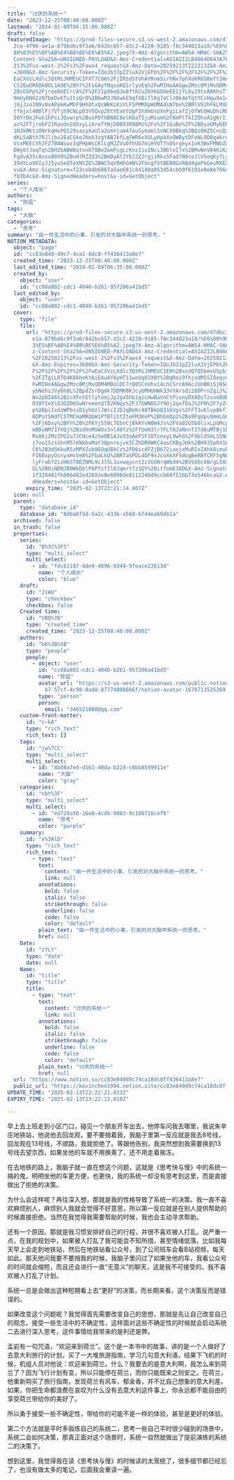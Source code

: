 ```yaml
---
title: "讨厌的系统一"
date: "2023-12-25T08:40:00.000Z"
lastmod: "2024-01-09T06:35:00.000Z"
draft: false
featuredImage: "https://prod-files-secure.s3.us-west-2.amazonaws.com/d7dbc101-8\
  2ce-4f96-ae1a-879bd6c9f3a6/842bc657-d3c2-4220-9185-f8c344023a18/%E6%80%9D%E8%\
  80%83%E5%BF%AB%E4%B8%8E%E6%85%A2.jpeg?X-Amz-Algorithm=AWS4-HMAC-SHA256&X-Amz-\
  Content-Sha256=UNSIGNED-PAYLOAD&X-Amz-Credential=ASIAZI2LB4664D643A7F%2F20250\
  213%2Fus-west-2%2Fs3%2Faws4_request&X-Amz-Date=20250213T222213Z&X-Amz-Expires\
  =3600&X-Amz-Security-Token=IQoJb3JpZ2luX2VjEPb%2F%2F%2F%2F%2F%2F%2F%2F%2F%2Fw\
  EaCXVzLXdlc3QtMiJHMEUCIFXT7C06%2FjIRSdStVhAYRnm5irhNx7pFXoKRGSReft3HAiEA6j8cs\
  CS2EwOR6DkOOL1A9E%2Bh7%2FsGAyYNqsoKQ1rlyvEq%2FwMIHxAAGgw2Mzc0MjMxODM4MDUiDO0%\
  2BsG5Pp%2Fjree66ECrcA%2F%2F21p96eQJw8ftKCuZ6XkGOUeEE2jYL6y25tnA8KhsTTJisIOtdo\
  9mUyDN62zN7beDvKTuItsQrO%2BbwM3JNXwkE9qfXBiTlKg7oClz0k4eTqtYCcHqu9a14jGmhmoYD\
  jGjJzo1N9v0xAPpkKwMhF9Hh8txQcWKKLKiVLFSPMMXpWOMAdsN7bo%2BRlV9JhFkLMXkeSoEDdzL\
  tfmjxl4B0lFj7VTjh9CNLp03VSQvp28tYEaVtUgFIhXmUsUXnFgiLafZjOfWtOWuDhiRNTJVpAQP0\
  50YrDeJFwk1hPsiJQvwrp%2BosPOfhBNAC8elKbaT5juMium%2FKmPlTkIZDhxA1gKrIivsbCSvPU\
  ac%2FTjrobF21RaodnZdXxyLiXreftNjO0B93R98Mz%2Fo%2F1GuBe%2F%2B0yaGMybEMX2AyUMSS\
  1N3kRKtiONrkqHsPQS29sazyXaUla2omYjum47auSymaUiSvNCX8Bkq%2BQz0HZ5CncQzvVI5AC2k\
  dKL5aBth7RJljbu2EaCSkoJKmX3zgYAB7kfLqFWR6xXULyHpkXvQWBytDFoNL9D0qakrdSBiH71Vw\
  VcxMEECYh2FZ7B4Wiwz1qPHpWsCKlLgMJZVu0fhUb7miHYUTfnOSrgeyx1oK3WxFMNbZub0GOqUBu\
  DWy6tJoqTq%2BH2bABW8qtnnbT8BeZwmPigLcKnz1iuINci30blvI7x%2BMvWnV84KiKz4IoSG0%2\
  FgdvA35cAosu80V8%2BuH7RZZd3%2BmDyAt2YbJJZ2rgjiRkx5Fad7N9ceJlVSeqKy7LyNWwhFtEe\
  39dtLoX6IyJJ5yuSeQTeXNtZE%2BWC5qV8HhGmN%2FUcgf5tBEB0GnR8d4gePkGeuMXEXzmaIg8JR\
  vu&X-Amz-Signature=f23ceb4b6067a5ae681c84198a053d54cbb9f6191e0e8e706c701b1350\
  f83b4c&X-Amz-SignedHeaders=host&x-id=GetObject"
series:
  - "个人成长"
authors:
  - "陈猛"
tags:
  - "大脑"
categories:
  - "思考"
summary: "由一件生活中的小事，引发的对大脑中系统一的思考。"
NOTION_METADATA:
  object: "page"
  id: "cc83e840-d9c7-4ca1-8dc8-ff436413a8e7"
  created_time: "2023-12-25T08:40:00.000Z"
  last_edited_time: "2024-01-09T06:35:00.000Z"
  created_by:
    object: "user"
    id: "cc08a802-cdc1-4040-b261-957206a41bd5"
  last_edited_by:
    object: "user"
    id: "cc08a802-cdc1-4040-b261-957206a41bd5"
  cover:
    type: "file"
    file:
      url: "https://prod-files-secure.s3.us-west-2.amazonaws.com/d7dbc101-82ce-4f96-a\
        e1a-879bd6c9f3a6/842bc657-d3c2-4220-9185-f8c344023a18/%E6%80%9D%E8%80%8\
        3%E5%BF%AB%E4%B8%8E%E6%85%A2.jpeg?X-Amz-Algorithm=AWS4-HMAC-SHA256&X-Am\
        z-Content-Sha256=UNSIGNED-PAYLOAD&X-Amz-Credential=ASIAZI2LB4667TQKOJT5\
        %2F20250213%2Fus-west-2%2Fs3%2Faws4_request&X-Amz-Date=20250213T222114Z\
        &X-Amz-Expires=3600&X-Amz-Security-Token=IQoJb3JpZ2luX2VjEPb%2F%2F%2F%2\
        F%2F%2F%2F%2F%2F%2FwEaCXVzLXdlc3QtMiJHMEUCIEH%2BssdQ7Q5bmvU5pbjGoyk42TN\
        %2FZTgiLRTO4K8kheKYAiEAuAYAyHT11woUq03XBY%2BqRai9fhjodM5SI8eqvnu8Bb4q%2\
        FwMIHxAAGgw2Mzc0MjMxODM4MDUiDC7rQ05CnUhvi4LhCSrcA96cJUnBKi5j6SuYnATF5KW\
        ybNehsJVy6h8L%2BpdZsrDgmk7DDMK8KJcybMHUHWk33nYArsdi26DPrnZgiJ%2Fq4Us7b9\
        Wx2pDIA6%2BicXFntEtlytomjJpJga5hb1qiLHwBaVnCtPionyDXXDsTzvom8UBbxdzMBHh\
        O39YIeXiOJD2D6SwNreeenQT82KNqs%2FJ7GWNOGJY9Oj2qxfDaJ%2FN%2F7yZ4IQI3ACic\
        p%2BpiIxdzWPbssD1yhUzlJWccIJDJqReKc48TBkU8316Vgs%2FFT3uKlvp8kf13ZbcurON\
        0OPot5NdfC5TMCHaMRQbW1PfBliStIteFM3KeP%2BhEmDp2%2Bo9FqUpu9mmLG00P123ggm\
        %2Fj6Dxy%2BFh%2B%2FKYj559L7EbnCjBkRYvN0W4Js%2FVa02G5b0lixLpGMcpSyVkwchN\
        mBDuNM71YVQj%2BzdVoMSWOx3nl40fz%2FfUoN3lr7FLfAJaNnnTITd6uMTBj1DBz0besLe\
        RoXKi2MzZPD2u7JCNce4zSe0B1AJv93oAeFSFIOTcnxyL9whG%2F9bldSmLS5NmZHlO3nyh\
        j7vo1SzsShnM5lKNXboMaY38pnrojvk5CZhDR0WKC4asCKBgJHk%2BH935pRX1W6w3pqUH2\
        C6%2B3dSKkuR5zMPXZub0GOqUBkCz%2FD0icdFZjB672iaxjxMuRIxZAhX8imuklPQgku%2\
        FI6BxpyOinyxHvVe8%2FbaLkU%2BRTaSPDL4DF9xJcoXkXFSdogBeRBfCRF5gNOURJG4Xxq\
        lyFrab7ZizHbST8EZNML9iJlSL1uxwqycnt2zIGGNrqWbd4%2BVS0GckNrgLSXm%2F3wZ25\
        GL%2B0iNDNJB0WkDblP6PYzfIl8Jqmrtfz1QY%2BitfomE38D&X-Amz-Signature=d1d30\
        1f320401fb086d82ed2693e8e6098de8112240d9ccb60f51bb73e546bca&X-Amz-Signe\
        dHeaders=host&x-id=GetObject"
      expiry_time: "2025-02-13T23:21:14.407Z"
  icon: null
  parent:
    type: "database_id"
    database_id: "8d6a6f9d-5a2c-433b-a560-b744eab9db1a"
  archived: false
  in_trash: false
  properties:
    series:
      id: "B%3C%3FS"
      type: "multi_select"
      multi_select:
        - id: "fdc61107-0de9-4896-9349-9feace22613d"
          name: "个人成长"
          color: "blue"
    draft:
      id: "JiWU"
      type: "checkbox"
      checkbox: false
    Created time:
      id: "UBQ%7B"
      type: "created_time"
      created_time: "2023-12-25T08:40:00.000Z"
    authors:
      id: "bK%3B%5B"
      type: "people"
      people:
        - object: "user"
          id: "cc08a802-cdc1-4040-b261-957206a41bd5"
          name: "陈猛"
          avatar_url: "https://s3-us-west-2.amazonaws.com/public.notion-static.com/775523\
            b7-57cf-4c98-8ad8-8777d898666f/notion-avatar-1678713535269.png"
          type: "person"
          person:
            email: "346521888@qq.com"
    custom-front-matter:
      id: "c~kA"
      type: "rich_text"
      rich_text: []
    tags:
      id: "jw%7CC"
      type: "multi_select"
      multi_select:
        - id: "4b08a7ed-d163-40da-b224-c8bb8599911e"
          name: "大脑"
          color: "gray"
    categories:
      id: "nbY%3F"
      type: "multi_select"
      multi_select:
        - id: "ed729a50-16e0-4cdb-9083-9c106716cef6"
          name: "思考"
          color: "purple"
    summary:
      id: "x%3AlD"
      type: "rich_text"
      rich_text:
        - type: "text"
          text:
            content: "由一件生活中的小事，引发的对大脑中系统一的思考。"
            link: null
          annotations:
            bold: false
            italic: false
            strikethrough: false
            underline: false
            code: false
            color: "default"
          plain_text: "由一件生活中的小事，引发的对大脑中系统一的思考。"
          href: null
    Date:
      id: "zYLY"
      type: "date"
      date: null
    Name:
      id: "title"
      type: "title"
      title:
        - type: "text"
          text:
            content: "讨厌的系统一"
            link: null
          annotations:
            bold: false
            italic: false
            strikethrough: false
            underline: false
            code: false
            color: "default"
          plain_text: "讨厌的系统一"
          href: null
  url: "https://www.notion.so/cc83e840d9c74ca18dc8ff436413a8e7"
  public_url: "https://kevinchen1994.notion.site/cc83e840d9c74ca18dc8ff436413a8e7"
UPDATE_TIME: "2025-02-13T22:22:21.033Z"
EXPIRY_TIME: "2025-02-13T23:22:13.018Z"

---
```

<link rel="stylesheet" href="https://cdn.jsdelivr.net/npm/katex@0.16.2/dist/katex.min.css" integrity="sha384-bYdxxUwYipFNohQlHt0bjN/LCpueqWz13HufFEV1SUatKs1cm4L6fFgCi1jT643X" crossorigin="anonymous">


早上去上班走到小区门口，碰见一个朋友开车出去，他停车问我去哪里，我说朱辛庄地铁站，他说他去回龙观，要不要捎着我，我脑子里第一反应就是我去8号线，回龙观在13号线，不顺路，我就拒绝了。等跟他告别，我突然想到我需要换到13号线去望京西，如果坐他的车就不用换乘了，还不用走着挨冻。


在去地铁的路上，我脑子就一直在想这个问题，这就是《思考快与慢》中的系统一搞的鬼，明明坐他的车更方便，也更快，我的系统一却没有思考到这里，而是直接做出了拒绝的决策。


为什么会这样呢？再往深入想，那就是我的性格导致了系统一的决策。我一直不喜欢麻烦别人，麻烦别人我就会觉得不好意思，所以第一反应就是在别人提供帮助的时候直接拒绝。当然在我觉得我需要帮助的时候，我也会主动寻求帮助。


还有一个原因，那就是我习惯安排好自己的行程，并很不喜欢被人打乱。说严重一点，在我的规划中，如果被人打乱了我可能会不知所措，甚至情绪低落。比如我每天早上会走到地铁站，然后在地铁站看公众号，到了公司班车会看B站视频，每天如此。那天他问我要不要捎我的时候，我脑子里闪过了如果坐他的车，我看公众号的时间就会缩短，而且还会进行一直“无意义”的聊天，这是我不可接受的，我不喜欢被人打乱了计划。


系统一总是会做出这种短期看上去“更好”的决策，而长期来看，这个决策反而是错误的。


如果改变这个问题呢？我觉得首先需要改变自己的思想，那就是先让自己改变自己的观念，接受一些生活中的不确定性，这样面对这些不确定性的时候就会启动系统二去进行深入思考，这件事情给我带来的是利还是弊。


孟岩有一句咒语，“欢迎来到荷兰”。这个是一本书中的故事，讲的是一个人做好了去意大利旅行的计划，买了一大堆旅游指南，学习几句意大利语，结果下飞机的时候，机组人员对他说：欢迎来到荷兰。什么？我要去的是意大利啊，我怎么来到荷兰了？因为飞行计划有变，所以只能停在荷兰，而你只能既来之则安之。在荷兰，他重新购买了旅行指南，发现荷兰有风车、郁金香，并不比自己想象的意大利差。如果，你把生命都浪费在哀叹为什么没有去意大利这件事上，你永远都不能自由的享受荷兰带给你的美好了。


所以勇于接受一些不确定性，带给你的可能不是一样的体验，甚至是更好的体验。


第二个方法就是平时多锻炼自己的系统二，思考一些自己平时很少碰到的场景中，系统二会如何决策，那真正面对这个场景时，系统一自然就做出了提前演练的系统二的决策了。


想到这里，我觉得我在读《思考快与慢》的时候读的太笼统了，很多细节都已经忘了，也没有做太多的笔记，后面我会重读一遍。

